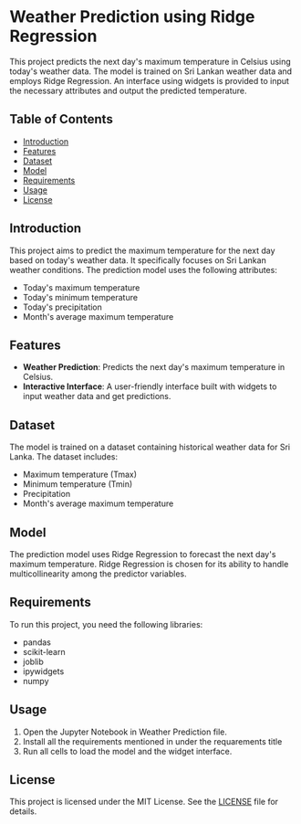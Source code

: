 # Weather Prediction using Ridge Regression

This project predicts the next day's maximum temperature in Celsius using today's weather data. The model is trained on Sri Lankan weather data and employs Ridge Regression. An interface using widgets is provided to input the necessary attributes and output the predicted temperature.

## Table of Contents
- [Introduction](#introduction)
- [Features](#features)
- [Dataset](#dataset)
- [Model](#model)
- [Requirements](#requirements)
- [Usage](#usage)
- [License](#license)

## Introduction
This project aims to predict the maximum temperature for the next day based on today's weather data. It specifically focuses on Sri Lankan weather conditions. The prediction model uses the following attributes:
- Today's maximum temperature
- Today's minimum temperature
- Today's precipitation
- Month's average maximum temperature

## Features
- **Weather Prediction**: Predicts the next day's maximum temperature in Celsius.
- **Interactive Interface**: A user-friendly interface built with widgets to input weather data and get predictions.

## Dataset
The model is trained on a dataset containing historical weather data for Sri Lanka. The dataset includes:
- Maximum temperature (Tmax)
- Minimum temperature (Tmin)
- Precipitation
- Month's average maximum temperature

## Model
The prediction model uses Ridge Regression to forecast the next day's maximum temperature. Ridge Regression is chosen for its ability to handle multicollinearity among the predictor variables.

## Requirements

To run this project, you need the following libraries:

- pandas
- scikit-learn
- joblib
- ipywidgets
- numpy
  
## Usage
1. Open the Jupyter Notebook in Weather Prediction file.
2. Install all the requirements mentioned in under the requarements title
3. Run all cells to load the model and the widget interface.


## License
This project is licensed under the MIT License. See the [LICENSE](LICENSE) file for details.
